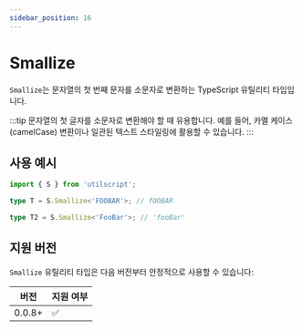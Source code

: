 ```yaml
---
sidebar_position: 16
---
```


# Smallize

`Smallize`는 문자열의 첫 번째 문자를 소문자로 변환하는 TypeScript 유틸리티 타입입니다.

:::tip
문자열의 첫 글자를 소문자로 변환해야 할 때 유용합니다. 예를 들어, 카멜 케이스(camelCase) 변환이나 일관된 텍스트 스타일링에 활용할 수 있습니다.
:::

## 사용 예시

```ts
import { S } from 'utilscript';

type T = S.Smallize<'FOOBAR'>; // fOOBAR

type T2 = S.Smallize<'FooBar'>; // 'fooBar'
```

## 지원 버전

`Smallize` 유틸리티 타입은 다음 버전부터 안정적으로 사용할 수 있습니다:

| 버전   | 지원 여부 |
| ------ | --------- |
| 0.0.8+ | ✅        |
